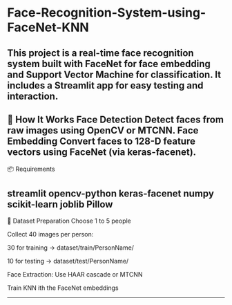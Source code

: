 # Face-Recognition-System-using-FaceNet-KNN
This project is a real-time face recognition system built with FaceNet for face embedding and Support Vector Machine for classification. It includes a Streamlit app for easy testing and interaction.
------------------------

🚀 How It Works
Face Detection
Detect faces from raw images using OpenCV or MTCNN.
Face Embedding
Convert faces to 128-D feature vectors using FaceNet (via keras-facenet).
----------------------------
📦 Requirements

streamlit
opencv-python
keras-facenet
numpy
scikit-learn
joblib
Pillow
---------------------
📸 Dataset Preparation
Choose 1 to 5 people

Collect 40 images per person:

30 for training → dataset/train/PersonName/

10 for testing → dataset/test/PersonName/

Face Extraction: Use HAAR cascade or MTCNN

Train KNN ith the FaceNet embeddings

---------------------

